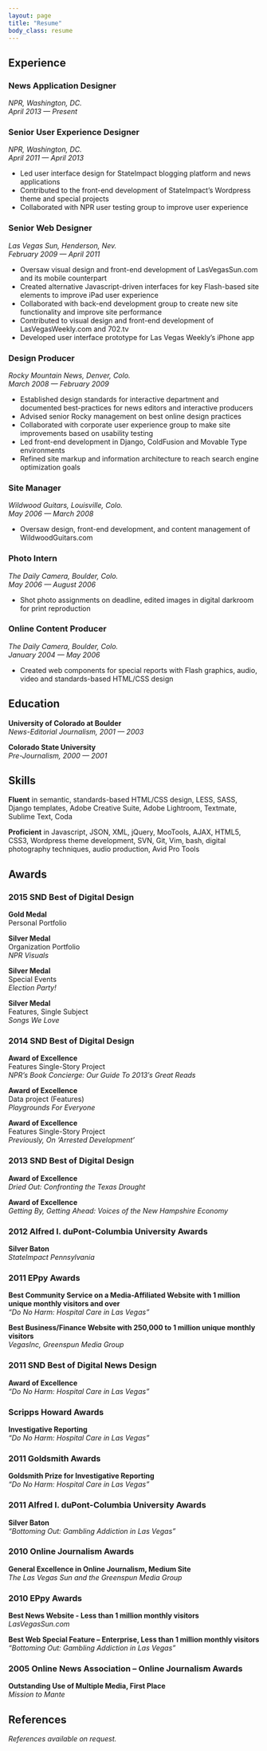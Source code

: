 ```yaml
---
layout: page
title: "Resume"
body_class: resume
---
```


## Experience

### News Application Designer

_NPR, Washington, DC._  
_April 2013 — Present_

### Senior User Experience Designer

_NPR, Washington, DC._  
_April 2011 — April 2013_

*   Led user interface design for StateImpact blogging platform and news applications
*   Contributed to the front-end development of StateImpact’s Wordpress theme and special projects
*   Collaborated with NPR user testing group to improve user experience

### Senior Web Designer

_Las Vegas Sun, Henderson, Nev._  
_February 2009 — April 2011_

*   Oversaw visual design and front-end development of LasVegasSun.com
and its mobile counterpart
*   Created alternative Javascript-driven interfaces for key Flash-based
site elements to improve iPad user experience
*   Collaborated with back-end development group to create new site
functionality and improve site performance
*   Contributed to visual design and front-end development of
LasVegasWeekly.com and 702.tv
*   Developed user interface prototype for Las Vegas Weekly’s iPhone app

### Design Producer

_Rocky Mountain News, Denver, Colo._  
_March 2008 — February 2009_

*   Established design standards for interactive department and
documented best-practices for news editors and interactive producers
*   Advised senior Rocky management on best online design practices
*   Collaborated with corporate user experience group to make site
improvements based on usability testing
*   Led front-end development in Django, ColdFusion and Movable Type
environments
*   Refined site markup and information architecture to reach search
engine optimization goals

### Site Manager

_Wildwood Guitars, Louisville, Colo._  
_May 2006 — March 2008_

*   Oversaw design, front-end development, and content management of
WildwoodGuitars.com

### Photo Intern

_The Daily Camera, Boulder, Colo._  
_May 2006 — August 2006_

*   Shot photo assignments on deadline, edited images in digital
darkroom for print reproduction

### Online Content Producer

_The Daily Camera, Boulder, Colo._  
_January 2004 — May 2006_

*   Created web components for special reports with Flash graphics,
audio, video and standards-based HTML/CSS design

## Education

**University of Colorado at Boulder**  
_News-Editorial Journalism, 2001 — 2003_

**Colorado State University**  
_Pre-Journalism, 2000 — 2001_

## Skills

**Fluent** in semantic, standards-based HTML/CSS design, LESS, SASS, Django templates, Adobe Creative
Suite, Adobe Lightroom, Textmate, Sublime Text, Coda

**Proficient** in Javascript, JSON, XML, jQuery, MooTools, AJAX, HTML5,
CSS3, Wordpress theme development, SVN, Git, Vim, bash, digital photography techniques,
audio production, Avid Pro Tools

## Awards

### 2015 SND Best of Digital Design

**Gold Medal**  
Personal Portfolio

**Silver Medal**  
Organization Portfolio  
_NPR Visuals_

**Silver Medal**  
Special Events  
_Election Party!_

**Silver Medal**  
Features, Single Subject  
_Songs We Love_


### 2014 SND Best of Digital Design

**Award of Excellence**  
Features Single-Story Project  
_NPR’s Book Concierge: Our Guide To 2013′s Great Reads_

**Award of Excellence**  
Data project (Features)  
_Playgrounds For Everyone_

**Award of Excellence**  
Features Single-Story Project  
_Previously, On ‘Arrested Development’_

### 2013 SND Best of Digital Design
**Award of Excellence**  
_Dried Out: Confronting the Texas Drought_

**Award of Excellence**  
_Getting By, Getting Ahead: Voices of the New Hampshire Economy_

### 2012 Alfred I. duPont-Columbia University Awards
**Silver Baton**  
_StateImpact Pennsylvania_

### 2011 EPpy Awards

**Best Community Service on a Media-Affiliated Website with 1 million unique monthly visitors and over**  
_“Do No Harm: Hospital Care in Las Vegas”_

**Best Business/Finance Website with 250,000 to 1 million unique monthly visitors**  
_VegasInc, Greenspun Media Group_

### 2011 SND Best of Digital News Design

**Award of Excellence**  
_“Do No Harm: Hospital Care in Las Vegas”_

### Scripps Howard Awards

**Investigative Reporting**  
_“Do No Harm: Hospital Care in Las Vegas”_

### 2011 Goldsmith Awards

**Goldsmith Prize for Investigative Reporting**  
_“Do No Harm: Hospital Care in Las Vegas”_

### 2011 Alfred I. duPont-Columbia University Awards

**Silver Baton**  
_“Bottoming Out: Gambling Addiction in Las Vegas”_

### 2010 Online Journalism Awards

**General Excellence in Online Journalism, Medium Site**  
_The Las Vegas Sun and the Greenspun Media Group_

### 2010 EPpy Awards

**Best News Website - Less than 1 million monthly visitors**  
_LasVegasSun.com_

**Best Web Special Feature – Enterprise, Less than 1 million monthly visitors**  
_“Bottoming Out: Gambling Addiction in Las Vegas”_

### 2005 Online News Association – Online Journalism Awards

**Outstanding Use of Multiple Media, First Place**  
_Mission to Mante_

## References

_References available on request._


<!-- 

[Download print version](http://dl.dropbox.com/u/5245886/debelius-resume-web.pdf)
 -->